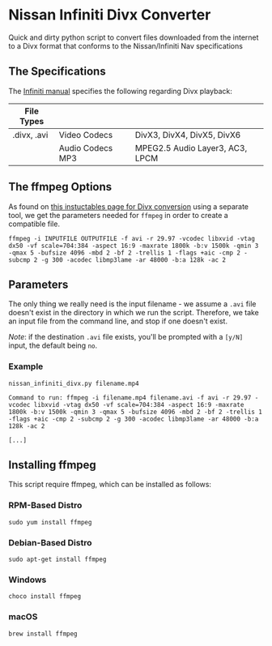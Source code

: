 # Nissan Infiniti Divx Converter
Quick and dirty python script to convert files downloaded from the internet to a Divx format that conforms to the Nissan/Infiniti Nav specifications

## The Specifications

The [Infiniti manual](https://owners.infinitiusa.com/content/manualsandguides/QX50/2016/2016-qx50-owner-manual.pdf) specifies the following regarding Divx playback: 

| File Types | | | 
| ---------------- | --------- | -------------------------------- |
| .divx, .avi | Video Codecs | DivX3, DivX4, DivX5, DivX6 |
| | Audio Codecs MP3 | MPEG2.5 Audio Layer3, AC3, LPCM |

## The ffmpeg Options

As found on [this instuctables page for Divx conversion](http://www.instructables.com/id/Play-Video-via-USB-on-Nissan-or-Infiniti-Vehicles-/) using a separate tool, we get the parameters needed for `ffmpeg` in order to create a compatible file. 

```
ffmpeg -i INPUTFILE OUTPUTFILE -f avi -r 29.97 -vcodec libxvid -vtag dx50 -vf scale=704:384 -aspect 16:9 -maxrate 1800k -b:v 1500k -qmin 3 -qmax 5 -bufsize 4096 -mbd 2 -bf 2 -trellis 1 -flags +aic -cmp 2 -subcmp 2 -g 300 -acodec libmp3lame -ar 48000 -b:a 128k -ac 2
```

## Parameters

The only thing we really need is the input filename - we assume a `.avi` file doesn't exist in the directory in which we run the script. Therefore, we take an input file from the command line, and stop if one doesn't exist. 

_Note_: if the destination `.avi` file exists, you'll be prompted with a `[y/N]` input, the default being `no`. 

### Example

```
nissan_infiniti_divx.py filename.mp4

Command to run: ffmpeg -i filename.mp4 filename.avi -f avi -r 29.97 -vcodec libxvid -vtag dx50 -vf scale=704:384 -aspect 16:9 -maxrate 1800k -b:v 1500k -qmin 3 -qmax 5 -bufsize 4096 -mbd 2 -bf 2 -trellis 1 -flags +aic -cmp 2 -subcmp 2 -g 300 -acodec libmp3lame -ar 48000 -b:a 128k -ac 2

[...]
```

## Installing ffmpeg

This script require ffmpeg, which can be installed as follows: 

### RPM-Based Distro

`sudo yum install ffmpeg`

### Debian-Based Distro

`sudo apt-get install ffmpeg`

### Windows

`choco install ffmpeg`

### macOS

`brew install ffmpeg`
